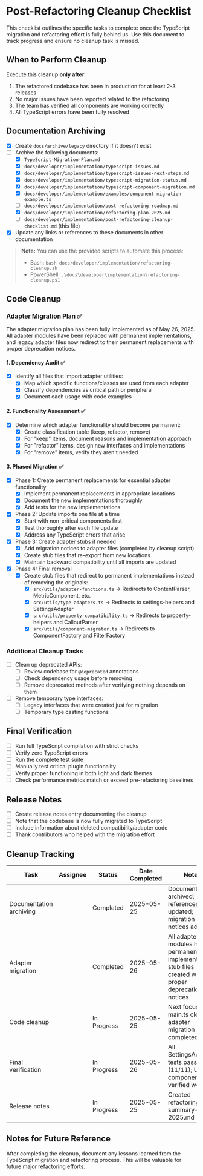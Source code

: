 # Post-Refactoring Cleanup Checklist

This checklist outlines the specific tasks to complete once the TypeScript migration and refactoring effort is fully behind us. Use this document to track progress and ensure no cleanup task is missed.

## When to Perform Cleanup

Execute this cleanup **only after**:
1. The refactored codebase has been in production for at least 2-3 releases
2. No major issues have been reported related to the refactoring
3. The team has verified all components are working correctly
4. All TypeScript errors have been fully resolved

## Documentation Archiving

- [x] Create `docs/archive/legacy` directory if it doesn't exist
- [ ] Archive the following documents:
  - [x] `TypeScript-Migration-Plan.md`
  - [x] `docs/developer/implementation/typescript-issues.md`
  - [x] `docs/developer/implementation/typescript-issues-next-steps.md`
  - [x] `docs/developer/implementation/typescript-migration-status.md`
  - [x] `docs/developer/implementation/typescript-component-migration.md`
  - [x] `docs/developer/implementation/examples/component-migration-example.ts`
  - [ ] `docs/developer/implementation/post-refactoring-roadmap.md`
  - [x] `docs/developer/implementation/refactoring-plan-2025.md`
  - [ ] `docs/developer/implementation/post-refactoring-cleanup-checklist.md` (this file)
- [x] Update any links or references to these documents in other documentation

> **Note:** You can use the provided scripts to automate this process:
> - Bash: `bash docs/developer/implementation/refactoring-cleanup.sh`
> - PowerShell: `.\docs\developer\implementation\refactoring-cleanup.ps1`

## Code Cleanup

### Adapter Migration Plan ✅

The adapter migration plan has been fully implemented as of May 26, 2025. All adapter modules have been replaced with permanent implementations, and legacy adapter files now redirect to their permanent replacements with proper deprecation notices.

#### 1. Dependency Audit ✅
- [x] Identify all files that import adapter utilities:
  - [x] Map which specific functions/classes are used from each adapter
  - [x] Classify dependencies as critical path or peripheral
  - [x] Document each usage with code examples

#### 2. Functionality Assessment ✅
- [x] Determine which adapter functionality should become permanent:
  - [x] Create classification table (keep, refactor, remove)
  - [x] For "keep" items, document reasons and implementation approach
  - [x] For "refactor" items, design new interfaces and implementations
  - [x] For "remove" items, verify they aren't needed

#### 3. Phased Migration ✅
- [x] Phase 1: Create permanent replacements for essential adapter functionality
  - [x] Implement permanent replacements in appropriate locations
  - [x] Document the new implementations thoroughly
  - [x] Add tests for the new implementations

- [x] Phase 2: Update imports one file at a time
  - [x] Start with non-critical components first
  - [x] Test thoroughly after each file update
  - [x] Address any TypeScript errors that arise

- [x] Phase 3: Create adapter stubs if needed
  - [x] Add migration notices to adapter files (completed by cleanup script)
  - [x] Create stub files that re-export from new locations
  - [x] Maintain backward compatibility until all imports are updated

- [x] Phase 4: Final removal
  - [x] Create stub files that redirect to permanent implementations instead of removing the originals:
    - [x] `src/utils/adapter-functions.ts` → Redirects to ContentParser, MetricComponent, etc.
    - [x] `src/utils/type-adapters.ts` → Redirects to settings-helpers and SettingsAdapter
    - [x] `src/utils/property-compatibility.ts` → Redirects to property-helpers and CalloutParser
    - [x] `src/utils/component-migrator.ts` → Redirects to ComponentFactory and FilterFactory

### Additional Cleanup Tasks

- [ ] Clean up deprecated APIs:
  - [ ] Review codebase for `@deprecated` annotations
  - [ ] Check dependency usage before removing
  - [ ] Remove deprecated methods after verifying nothing depends on them

- [ ] Remove temporary type interfaces:
  - [ ] Legacy interfaces that were created just for migration
  - [ ] Temporary type casting functions

## Final Verification

- [ ] Run full TypeScript compilation with strict checks
- [ ] Verify zero TypeScript errors
- [ ] Run the complete test suite
- [ ] Manually test critical plugin functionality
- [ ] Verify proper functioning in both light and dark themes
- [ ] Check performance metrics match or exceed pre-refactoring baselines

## Release Notes

- [ ] Create release notes entry documenting the cleanup
- [ ] Note that the codebase is now fully migrated to TypeScript
- [ ] Include information about deleted compatibility/adapter code
- [ ] Thank contributors who helped with the migration effort

## Cleanup Tracking

| Task | Assignee | Status | Date Completed | Notes |
|------|----------|--------|----------------|-------|
| Documentation archiving | | Completed | 2025-05-25 | Documents archived; references updated; migration notices added |
| Adapter migration | | Completed | 2025-05-26 | All adapter modules have permanent implementations; stub files created with proper deprecation notices |
| Code cleanup | | In Progress | 2025-05-25 | Next focus is on main.ts cleanup; adapter migration plan completed |
| Final verification | | In Progress | 2025-05-26 | All SettingsAdapter tests passing (11/11); UI components verified working |
| Release notes | | In Progress | 2025-05-25 | Created refactoring-summary-2025.md |

## Notes for Future Reference

After completing the cleanup, document any lessons learned from the TypeScript migration and refactoring process. This will be valuable for future major refactoring efforts. 